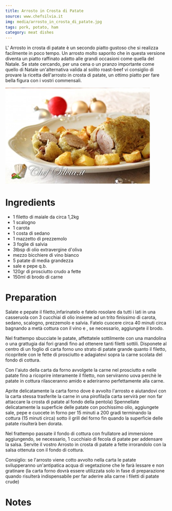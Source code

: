 ```yaml
---
title: Arrosto in Crosta di Patate
source: www.chefsilvia.it
img: media/arrosto_in_crosta_di_patate.jpg
tags: pork, potato, ham
category: meat dishes
---
```


L' Arrosto in crosta di patate è un secondo piatto gustoso che si realizza facilmente in poco tempo. Un arrosto molto saporito che in questa versione diventa un piatto raffinato adatto alle grandi occasioni come quella del Natale. Se state cercando, per una cena o un pranzo importante come quello di Natale un'alternativa valida al solito roast-beef vi consiglio di provare la ricetta dell'arrosto in crosta di patate, un ottimo piatto per fare bella figura con i vostri commensali.

![Arrosto in Crosta di Patate](media/arrosto_in_crosta_di_patate.jpg)

Ingredients
===========

* 1 filetto di maiale da circa 1,2kg
* 1 scalogno
* 1 carota
* 1 costa di sedano
* 1 mazzetto di prezzemolo
* 3 foglie di salvia
* 3tbsp di olio extravergine d'oliva
* mezzo bicchiere di vino bianco
* 5 patate di media grandezza
* sale e pepe q.b.
* 120gr di prosciutto crudo a fette
* 150ml di brodo di carne

Preparation
===========

Salate e pepate il filetto,infarinatelo e fatelo rosolare da tutti i lati in una casseruola con 3 cucchiai di olio insieme ad un trito finissimo di carota, sedano, scalogno, prezzemolo e salvia. Fatelo cuocere circa 40 minuti circa bagnando a metà cottura con il vino e , se necessario, aggiungete il brodo.

Nel frattempo sbucciate le patate, affettatele sottilmente con una mandolina o una grattugia dai fori grandi fino ad ottenere tanti filetti sottili. Disponete al centro di un foglio di carta forno uno strato di patate grande quanto il filetto, ricopritele con le fette di prosciutto e adagiatevi sopra la carne scolata del fondo di cottura.

Con l'aiuto della carta da forno avvolgete la carne nel prosciutto e nelle patate fino a ricoprire interamente il filetto, non serviranno uova perchè le patate in cottura rilasceranno amido e aderiranno perfettamente alla carne.

Aprite delicatamente la carta forno dove è avvolto l'arrosto e aiutandovi con la carta stessa trasferite la carne in una pirofila(la carta servirà per non far attaccare la crosta di patate al fondo della pentola) Spennellate delicatamente la superficie delle patate con pochissimo olio, aggiungete sale, pepe e cuocete in forno per 15 minuti a 200 gradi terminando la cottura (15 minuti circa) sotto il grill del forno fin quando la superficie delle patate risulterà ben dorata.

Nel frattempo passate il fondo di cottura con frullatore ad immersione aggiungendo, se necessario, 1 cucchiaio di fecola di patate per addensare la salsa. Servite il vostro Arrosto in crosta di patate a fette irrorandolo con la salsa ottenuta con il fondo di cottura.

Consiglio: se l'arrosto viene cotto avvolto nella carta le patate svilupperanno un'antipatica acqua di vegetazione che le farà lessare e non gratinare (la carta forno dovrà essere utilizzata solo in fase di preparazione quando risulterà indispensabile per far aderire alla carne i filetti di patate crude)

Notes
=====
